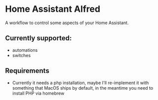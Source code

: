 # Home Assistant Alfred

A workflow to control some aspects of your Home Assistant.

## Currently supported:

- automations
- switches

## Requirements

- Currently it needs a php installation, maybe I'll re-implement it with something that MacOS ships by default, in the meantime you need to install PHP via homebrew
